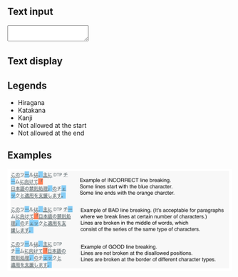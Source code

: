 <h2>Text input</h2>

<div class="textBox textBoxInput">
  <textarea id="textInputArea"></textarea>
</div>


<h2>Text display</h2>
<div class="textBox textBoxOutput-wrapper">
  <div id="textOutputArea" class="textBoxOutput"></div>
</div>

<h2>Legends</h2>
<ul>
  <li><span class="hiragana">Hiragana</span></li>
  <li><span class="katakana">Katakana</span></li>
  <li><span class="kanji">Kanji</span></li>
  <li><span class="start">Not allowed at the start</span></li>
  <li><span class="end">Not allowed at the end</span></li>
</ul>

<h2>Examples</h2>
<img src="images/examples.png">

<script src="script.js" type="text/javascript" charset="utf-8" async defer></script>